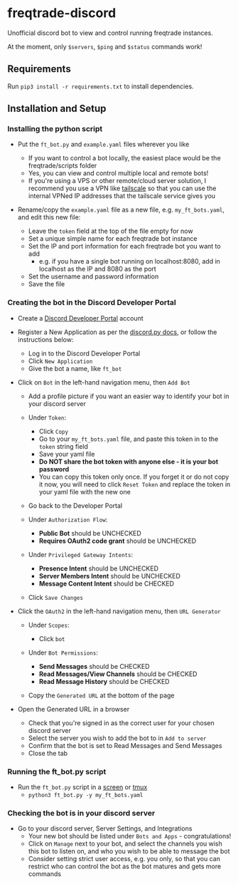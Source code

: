 # freqtrade-discord

Unofficial discord bot to view and control running freqtrade instances.

At the moment, only `$servers`, `$ping` and `$status` commands work!

## Requirements

Run `pip3 install -r requirements.txt` to install dependencies.

## Installation and Setup

### Installing the python script

* Put the `ft_bot.py` and `example.yaml` files wherever you like 
  * If you want to control a bot locally, the easiest place would be the freqtrade/scripts folder
  * Yes, you can view and control multiple local and remote bots!
  * If you're using a VPS or other remote/cloud server solution, I recommend you use a VPN like [tailscale](https://tailscale.com) so that you can use the internal
    VPNed IP addresses that the tailscale service gives you

* Rename/copy the `example.yaml` file as a new file, e.g. `my_ft_bots.yaml`, and edit this new file:
  * Leave the `token` field at the top of the file empty for now
  * Set a unique simple name for each freqtrade bot instance
  * Set the IP and port information for each freqtrade bot you want to add
    * e.g. if you have a single bot running on localhost:8080, add in localhost as the IP and 8080 as the port
  * Set the username and password information
  * Save the file

### Creating the bot in the Discord Developer Portal

* Create a [Discord Developer Portal](https://discord.com/developers) account

* Register a New Application as per the [discord.py docs](https://discordpy.readthedocs.io/en/latest/discord.html), or follow the instructions below:
  * Log in to the Discord Developer Portal
  * Click `New Application`
  * Give the bot a name, like `ft_bot`
  
* Click on `Bot` in the left-hand navigation menu, then `Add Bot`

  * Add a profile picture if you want an easier way to identify your bot in your discord server

  * Under `Token`:
    * Click `Copy`
    * Go to your `my_ft_bots.yaml` file, and paste this token in to the `token` string field
    * Save your yaml file
    * __Do NOT share the bot token with anyone else - it is your bot password__
    * You can copy this token only once. If you forget it or do not copy it now, you will need to click `Reset Token` and replace the token in your yaml file with the new one

  * Go back to the Developer Portal

  * Under `Authorization Flow`:
    * __Public Bot__ should be UNCHECKED
    * __Requires OAuth2 code grant__ should be UNCHECKED

  * Under `Privileged Gateway Intents`:
    * __Presence Intent__ should be UNCHECKED
    * __Server Members Intent__ should be UNCHECKED
    * __Message Content Intent__ should be CHECKED

  * Click `Save Changes`

* Click the `OAuth2` in the left-hand navigation menu, then `URL Generator` 
  * Under `Scopes`:
    * Click `bot`

  * Under `Bot Permissions`:
    * __Send Messages__ should be CHECKED
    * __Read Messages/View Channels__ should be CHECKED
    * __Read Message History__ should be CHECKED
  
  * Copy the `Generated URL` at the bottom of the page

* Open the Generated URL in a browser
  * Check that you're signed in as the correct user for your chosen discord server
  * Select the server you wish to add the bot to in `Add to server`
  * Confirm that the bot is set to Read Messages and Send Messages
  * Close the tab

### Running the ft_bot.py script

* Run the `ft_bot.py` script in a [screen](https://www.redhat.com/sysadmin/tips-using-screen) or [tmux](https://www.redhat.com/sysadmin/introduction-tmux-linux)
  * `python3 ft_bot.py -y my_ft_bots.yaml`

### Checking the bot is in your discord server

* Go to your discord server, Server Settings, and Integrations
  * Your new bot should be listed under `Bots and Apps` - congratulations!
  * Click on `Manage` next to your bot, and select the channels you wish this bot to listen on, and who you wish to be able to message the bot
  * Consider setting strict user access, e.g. you only, so that you can restrict who can control the bot as the bot matures and gets more commands
